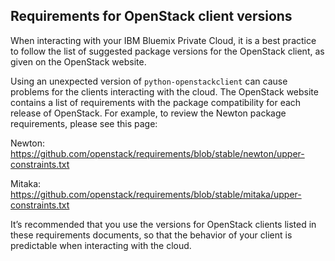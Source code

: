


## Requirements for OpenStack client versions

When interacting with your IBM Bluemix Private Cloud, it is a best practice to follow the list of suggested package versions for the OpenStack client, as given on the OpenStack website.

Using an unexpected version of `python-openstackclient` can cause problems for the clients interacting with the cloud. The OpenStack website contains a list of requirements with the package compatibility for each release of OpenStack. For example, to review the Newton package requirements, please see this page:

Newton:
https://github.com/openstack/requirements/blob/stable/newton/upper-constraints.txt

Mitaka:
https://github.com/openstack/requirements/blob/stable/mitaka/upper-constraints.txt

It’s recommended that you use the versions for OpenStack clients listed in these requirements documents, so that the behavior of your client is predictable when interacting with the cloud.

